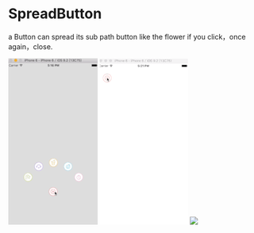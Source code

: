 # SpreadButton
a Button can spread its sub path button like the flower if you click，once again，close.


![](https://raw.githubusercontent.com/liuzhiyi1992/MyStore/master/SpreadButton%E6%BC%94%E7%A4%BApart1.gif)
![](https://raw.githubusercontent.com/liuzhiyi1992/MyStore/master/SpreadButton%E6%BC%94%E7%A4%BApart2.gif)
![](https://raw.githubusercontent.com/liuzhiyi1992/MyStore/master/SpreadButton%E6%BC%94%E7%A4%BAgif5.gif)
